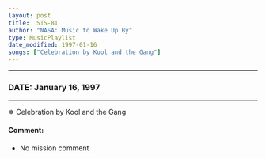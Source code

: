 ```yaml
---
layout: post
title:  STS-81
author: "NASA: Music to Wake Up By"
type: MusicPlaylist
date_modified: 1997-01-16
songs: ["Celebration by Kool and the Gang"]
---
```


----
### DATE: January 16, 1997
----
✵ Celebration by Kool and the Gang

#### Comment:
* No mission comment



<br/>
<center>
	<a target="_blank"
	   href="https://twitter.com/intent/tweet?hashtags=Space,NASA,Playlist,NASAWakeupCalls,SpaceProgram&text={{ page.author}}, '{{ page.songs.first }}' {{ page.title }}, {{ page.date | date: '%B %d, %Y' }}. {{ site.url }}{{ page.url }}&via=nasawakeupcalls"><i class="fab fa-twitter" alt="Tweet this page" style="font-size: 1.3em;"></i></a>
	&nbsp; 	<i class="fas fa-user-astronaut" style="font-size: 1.5em;"></i> &nbsp;
    <a type="amzn" search="'Celebration by Kool and the Gang'" category="popular music">
    <i class="fab fa-amazon" style="font-size: 1.3em;"></i></a>
</center>
